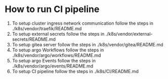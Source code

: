 # How to run CI pipeline

1. To setup cluster ingress network communication follow the steps in ./k8s/vendor/traefik/README.md
2. To setup external secrets follow the steps in ./k8s/vendor/external-secrets/README.md
3. To setup gitea server follow the steps in ./k8s/vendor/gitea/README.md
4. To setup argo Workflows follow the steps in ./k8s/vendor/argo/workflows/README.md
5. To setup argo Events follow the steps in ./k8s/vendor/argo/events/README.md
6. To setup CI pipeline follow the steps in ./k8s/CI/README.md
